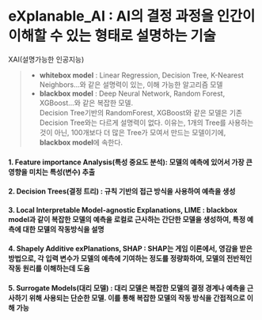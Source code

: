 # eXplanable_AI : AI의 결정 과정을 인간이 이해할 수 있는 형태로 설명하는 기술
XAI(설명가능한 인공지능)
> * **whitebox model** : Linear Regression, Decision Tree, K-Nearest Neighbors...와 같은 설명력이 있는, 이해 가능한 알고리즘 모델
> * **blackbox model** : Deep Neural Network, Random Forest, XGBoost...와 같은 복잡한 모델.     
Decision Tree기반의 RandomForest, XGBoost와 같은 모델은 기존 Decision Tree와는 다르게 설명력이 없다. 이유는, 1개의 Tree를 사용하는 것이 아닌, 100개보다 더 많은 Tree가 모여서 만드는 모델이기에, **blackbox model**에 속한다.
#### 1. Feature importance Analysis(특성 중요도 분석): 모델의 예측에 있어서 가장 큰 영향을 미치는 특성(변수) 추출
#### 2. Decision Trees(결정 트리) : 규칙 기반의 접근 방식을 사용하여 예측을 생성
#### 3. Local Interpretable Model-agnostic Explanations, LIME : **blackbox model**과 같이 복잡한 모델의 예측을 로컬로 근사하는 간단한 모델을 생성하여, 특정 예측에 대한 모델의 작동방식을 설명
#### 4. Shapely Additive exPlanations, SHAP : SHAP는 게임 이론에서, 영감을 받은 방법으로, 각 입력 변수가 모델의 예측에 기여하는 정도를 정량화하여, 모델의 전반적인 작동 원리를 이해하는데 도움
#### 5. Surrogate Models(대리 모델) : 대리 모델은 복잡한 모델의 결정 경계나 예측을 근사하기 위해 사용되는 단순한 모델. 이를 통해 복잡한 모델의 작동 방식을 간접적으로 이해 가능
